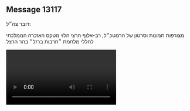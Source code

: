## Message 13117

דובר צה״ל: 

מצורפות תמונות וסרטון של הרמטכ״ל, רב-אלוף הרצי הלוי מטקס האזכרה הממלכתי לחללי מלחמת ״חרבות ברזל״ בהר הרצל

![Video](https://data.iron-swords.co.il/2024/October/27/https://data.iron-swords.co.il/2024/October/27/13117/13117_media.mp4)
